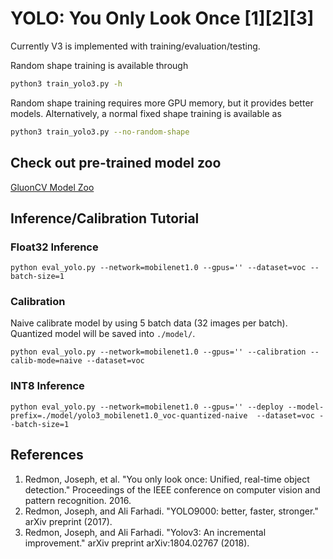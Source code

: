# YOLO: You Only Look Once [1][2][3]

Currently V3 is implemented with training/evaluation/testing.

Random shape training is available through
```bash
python3 train_yolo3.py -h
```

Random shape training requires more GPU memory, but it provides better models. Alternatively, a normal fixed shape training is available as
```bash
python3 train_yolo3.py --no-random-shape
```


## Check out pre-trained model zoo
[GluonCV Model Zoo](http://gluon-cv.mxnet.io/model_zoo/index.html#object-detection)


## Inference/Calibration Tutorial

### Float32 Inference

```
python eval_yolo.py --network=mobilenet1.0 --gpus='' --dataset=voc --batch-size=1
```

### Calibration

Naive calibrate model by using 5 batch data (32 images per batch). Quantized model will be saved into `./model/`.

```
python eval_yolo.py --network=mobilenet1.0 --gpus='' --calibration --calib-mode=naive --dataset=voc
```

### INT8 Inference

```
python eval_yolo.py --network=mobilenet1.0 --gpus='' --deploy --model-prefix=./model/yolo3_mobilenet1.0_voc-quantized-naive  --dataset=voc --batch-size=1
```

## References
1. Redmon, Joseph, et al. "You only look once: Unified, real-time object detection." Proceedings of the IEEE conference on computer vision and pattern recognition. 2016.
2. Redmon, Joseph, and Ali Farhadi. "YOLO9000: better, faster, stronger." arXiv preprint (2017).
3. Redmon, Joseph, and Ali Farhadi. "Yolov3: An incremental improvement." arXiv preprint arXiv:1804.02767 (2018).
